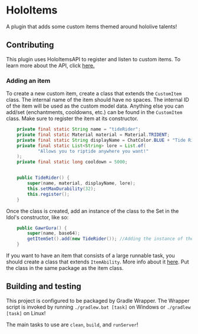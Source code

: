 # HoloItems
A plugin that adds some custom items themed around hololive talents!

## Contributing
This plugin uses HoloItemsAPI to register and listen to custom items. To learn more about the API, click [here.](https://github.com/StrangeOne101/HoloItemsAPI)

### Adding an item
To create a new custom item, create a class that extends the `CustomItem` class. The internal name of the item should have no spaces. The internal ID of the item will be used as the custom model data. Anything else you can add/set (enchantments, cooldowns, etc.) can be found in the `CustomItem` class. Make sure to register the item at its constructor.
```java
    private final static String name = "tideRider";
    private final static Material material = Material.TRIDENT;
    private final static String displayName = ChatColor.BLUE + "Tide Rider";
    private final static List<String> lore = List.of(
            "Allows you to riptide anywhere you want!"
    );
    private final static long cooldown = 5000;


    public TideRider() {
        super(name, material, displayName, lore);
        this.setMaxDurability(32);
        this.register();
    }
```

Once the class is created, add an instance of the class to the Set in the Idol's constructor, like so:
```java
    public GawrGura() {
        super(name, base64);
        getItemSet().add(new TideRider()); //Adding the instance of the item class to the idol's item set.
    }
```

If you want to have an item that consists of a large runnable task, you should create a class that extends `ItemAbility`. More info about it [here](https://github.com/StrangeOne101/HoloItemsAPI/blob/master/src/main/java/com/strangeone101/holoitemsapi/ItemAbility.java). Put the class in the same package as the item class.

## Building and testing
This project is configured to be packaged by Gradle Wrapper. The Wrapper script is invoked by running `./gradlew.bat [task]` on Windows or `./gradlew [task]` on Linux!

The main tasks to use are `clean`, `build`, and `runServer`!
